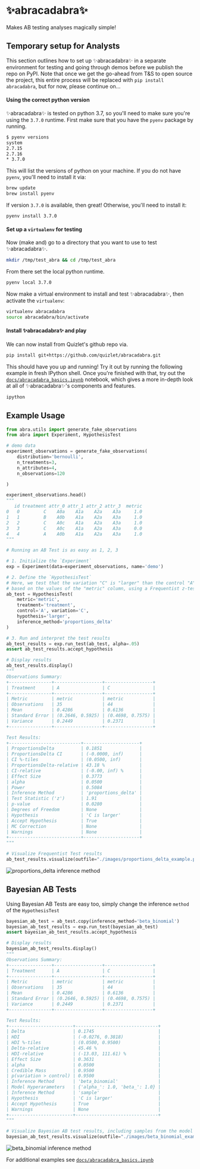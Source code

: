# ✨abracadabra✨

Makes AB testing analyses magically simple!

## Temporary setup for Analysts

This section outlines how to set up ✨abracadabra✨ in a separate environment for testing and going through demos before we publish the repo on PyPI. Note that once we get the go-ahead from T&S to open source the project, this entire process will be replaced with `pip install abracadabra`, but for now, please continue on...

#### Using the correct python version
✨abracadabra✨ is tested on python 3.7, so you'll need to make sure you're using the `3.7.0` runtime. First make sure that you have the `pyenv` package by running.

```bash
$ pyenv versions
system
2.7.15
2.7.16
* 3.7.0
```

This will list the versions of python on your machine. If you do not have `pyenv`, you'll need to install it via:

```bash
brew update
brew install pyenv
```

If version `3.7.0` is available, then great! Otherwise, you'll need to install it:

`pyenv install 3.7.0`

#### Set up a `virtualenv` for testing
Now (make and) go to a directory that you want to use to test ✨abracadabra✨. 

```bash
mkdir /tmp/test_abra && cd /tmp/test_abra
```

From there set the local python runtime.

```bash
pyenv local 3.7.0
```

Now make a virtual environment to install and test ✨abracadabra✨, then activate the `virtualenv`:

```bash
virtualenv abracadabra
source abracadabra/bin/activate
```

#### Install ✨abracadabra✨ and play
We can now install from Quizlet's github repo via.

```bash
pip install git+https://github.com/quizlet/abracadabra.git
```

This should have you up and running! Try it out by running the following example in fresh IPython shell. Once you're finished with that, try out the [`docs/abracadabra_basics.ipynb`](./docs/abracadabra_basics.ipynb) notebook, which gives a more in-depth look at all of ✨abracadabra✨'s components and features.

```bash
ipython
```



## Example Usage

```python
from abra.utils import generate_fake_observations
from abra import Experiment, HypothesisTest

# demo data
experiment_observations = generate_fake_observations(
    distribution='bernoulli',
    n_treatments=3,
    n_attributes=4,
    n_observations=120

)

experiment_observations.head()
"""
   id treatment attr_0 attr_1 attr_2 attr_3  metric
0   0         C    A0a    A1a    A2a    A3a     1.0
1   1         B    A0b    A1a    A2a    A3a     1.0
2   2         C    A0c    A1a    A2a    A3a     1.0
3   3         C    A0c    A1a    A2a    A3a     0.0
4   4         A    A0b    A1a    A2a    A3a     1.0
"""

# Running an AB Test is as easy as 1, 2, 3

# 1. Initialize the `Experiment`
exp = Experiment(data=experiment_observations, name='demo')

# 2. Define the `HypothesisTest`
# Here, we test that the variation "C" is "larger" than the control "A",
# based on the values of the "metric" column, using a Frequentist z-test
ab_test = HypothesisTest(
    metric='metric',
    treatment='treatment',
    control='A', variation='C',
    hypothesis='larger',
    inference_method='proportions_delta'
)

# 3. Run and interpret the test results
ab_test_results = exp.run_test(ab_test, alpha=.05)
assert ab_test_results.accept_hypothesis

# Display results
ab_test_results.display()
"""
Observations Summary:
+----------------+------------------+------------------+
| Treatment      | A                | C                |
+----------------+------------------+------------------+
| Metric         | metric           | metric           |
| Observations   | 35               | 44               |
| Mean           | 0.4286           | 0.6136           |
| Standard Error | (0.2646, 0.5925) | (0.4698, 0.7575) |
| Variance       | 0.2449           | 0.2371           |
+----------------+------------------+------------------+

Test Results:
+---------------------------+---------------------+
| ProportionsDelta          | 0.1851              |
| ProportionsDelta CI       | (-0.0000, inf)      |
| CI %-tiles                | (0.0500, inf)       |
| ProportionsDelta-relative | 43.18 %             |
| CI-relative               | (-0.00, inf) %      |
| Effect Size               | 0.3773              |
| alpha                     | 0.0500              |
| Power                     | 0.5084              |
| Inference Method          | 'proportions_delta' |
| Test Statistic ('z')      | 1.91                |
| p-value                   | 0.0280              |
| Degrees of Freedom        | None                |
| Hypothesis                | 'C is larger'       |
| Accept Hypothesis         | True                |
| MC Correction             | None                |
| Warnings                  | None                |
+---------------------------+---------------------+
"""

# Visualize Frequentist Test results
ab_test_results.visualize(outfile="./images/proportions_delta_example.png")
```

![`proportions_delta` inference method](./images/proportions_delta_example.png)

## Bayesian AB Tests

Using Bayesian AB Tests are easy too, simply change the inference `method` of the `HypothesisTest`

```python
bayesian_ab_test = ab_test.copy(inference_method='beta_binomial')
bayesian_ab_test_results = exp.run_test(bayesian_ab_test)
assert bayesian_ab_test_results.accept_hypothesis

# Display results
bayesian_ab_test_results.display()
"""
Observations Summary:
+----------------+------------------+------------------+
| Treatment      | A                | C                |
+----------------+------------------+------------------+
| Metric         | metric           | metric           |
| Observations   | 35               | 44               |
| Mean           | 0.4286           | 0.6136           |
| Standard Error | (0.2646, 0.5925) | (0.4698, 0.7575) |
| Variance       | 0.2449           | 0.2371           |
+----------------+------------------+------------------+

Test Results:
+------------------------+-------------------------------+
| Delta                  | 0.1745                        |
| HDI                    | (-0.0276, 0.3818)             |
| HDI %-tiles            | (0.0500, 0.9500)              |
| Delta-relative         | 45.46 %                       |
| HDI-relative           | (-13.03, 111.61) %            |
| Effect Size            | 0.3631                        |
| alpha                  | 0.0500                        |
| Credible Mass          | 0.9500                        |
| p(variation > control) | 0.9500                        |
| Inference Method       | 'beta_binomial'               |
| Model Hyperarameters   | {'alpha_': 1.0, 'beta_': 1.0} |
| Inference Method       | 'sample'                      |
| Hypothesis             | 'C is larger'                 |
| Accept Hypothesis      | True                          |
| Warnings               | None                          |
+------------------------+-------------------------------+
"""

# Visualize Bayesian AB test results, including samples from the model
bayesian_ab_test_results.visualize(outfile="./images/beta_binomial_example.png")
```
![`beta_binomial` inference method](./images/beta_binomial_example.png)

For additional examples see [`docs/abracadabra_basics.ipynb`](./docs/abracadabra_basics.ipynb)